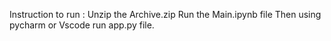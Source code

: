 Instruction to run :
Unzip the Archive.zip
Run the Main.ipynb file
Then using pycharm or Vscode run app.py file.
